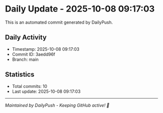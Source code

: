 # Daily Update - 2025-10-08 09:17:03

This is an automated commit generated by DailyPush.

## Daily Activity
- Timestamp: 2025-10-08 09:17:03
- Commit ID: 3aedd96f
- Branch: main

## Statistics
- Total commits: 10
- Last update: 2025-10-08 09:17:03

---
*Maintained by DailyPush - Keeping GitHub active! 🚀*
